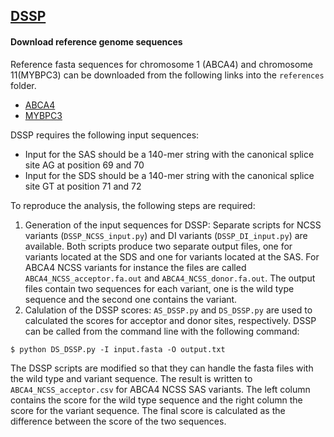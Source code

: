 ## [DSSP](https://github.com/DSSP-github/DSSP)

#### Download reference genome sequences
Reference fasta sequences for chromosome 1 (ABCA4) and chromosome 11(MYBPC3) can be downloaded from the following links into the `references` folder.
- [ABCA4](http://ftp.ensembl.org/pub/release-75/fasta/homo_sapiens/dna/Homo_sapiens.GRCh37.75.dna.chromosome.1.fa.gz)
- [MYBPC3](https://www.ncbi.nlm.nih.gov/nuccore/NC_000011.9?report=fasta)

DSSP requires the following input sequences:
- Input for the SAS should be a 140-mer string with the canonical splice site AG at position 69 and 70
- Input for the SDS should be a 140-mer string with the canonical splice site GT at position 71 and 72

To reproduce the analysis, the following steps are required:
1. Generation of the input sequences for DSSP: Separate scripts for NCSS variants (`DSSP_NCSS_input.py`) and DI variants (`DSSP_DI_input.py`) are available. Both scripts produce two separate output files, one for variants located at the SDS and one for variants located at the SAS. For ABCA4 NCSS variants for instance the files are called `ABCA4_NCSS_acceptor.fa.out` and `ABCA4_NCSS_donor.fa.out`. The output files contain two sequences for each variant, one is the wild type sequence and the second one contains the variant.
2. Calulation of the DSSP scores: `AS_DSSP.py` and `DS_DSSP.py` are used to calculated the scores for acceptor and donor sites, respectively. DSSP can be called from the command line with the following command:

`$ python DS_DSSP.py -I input.fasta -O output.txt`

The DSSP scripts are modified so that they can handle the fasta files with the wild type and variant sequence. The result is written to `ABCA4_NCSS_acceptor.csv` for ABCA4 NCSS SAS variants. The left column contains the score for the wild type sequence and the right column the score for the variant sequence. The final score is calculated as the difference between the score of the two sequences.

